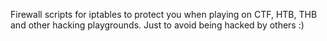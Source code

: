 Firewall scripts for iptables to protect you when playing on CTF, HTB, THB and other hacking playgrounds.
Just to avoid being hacked by others :)
